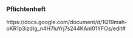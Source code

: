 <h3>Pflichtenheft</h3>
https://docs.google.com/document/d/1Q19mah-oKR1p3izdIg_n4H7luYrj7s244KAnI01YFOs/edit#